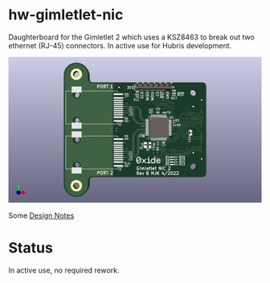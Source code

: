 # hw-gimletlet-nic
Daughterboard for the Gimletlet 2 which uses a KSZ8463 to break out two ethernet (RJ-45) connectors. In active use for Hubris development.

![Nic](docs/nic2.png)

Some [Design Notes](docs/DesignNotes.md)

# Status
In active use, no required rework.
